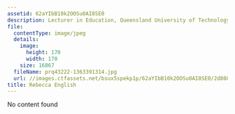 ```yaml
---
assetid: 62aYIbB10k2OOSu0AI8SE0
description: Lecturer in Education, Queensland University of Technology
file:
  contentType: image/jpeg
  details:
    image:
      height: 170
      width: 170
    size: 16867
  fileName: prq43222-1363391314.jpg
  url: //images.ctfassets.net/bsux5spekp1p/62aYIbB10k2OOSu0AI8SE0/2d8081bbd515ca87b70804427b36aad5/prq43222-1363391314.jpg
title: Rebecca English
---
```

No content found